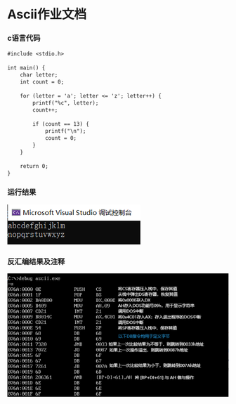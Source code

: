 # Ascii作业文档
### c语言代码

```
#include <stdio.h>

int main() {
    char letter;
    int count = 0;

    for (letter = 'a'; letter <= 'z'; letter++) {
        printf("%c", letter);
        count++;

        if (count == 13) {
            printf("\n");
            count = 0;
        }
    }

    return 0;
}
```

### 运行结果
![alt text](image-1.png)

### 反汇编结果及注释
![alt text](image.png)

